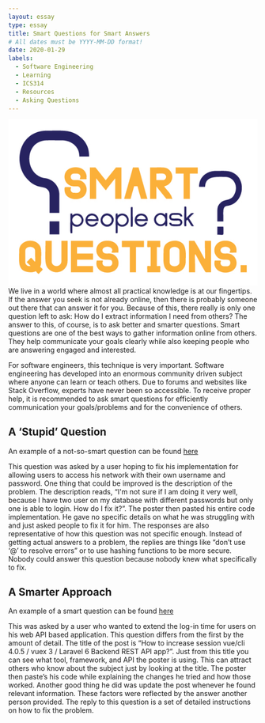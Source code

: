```yaml
---
layout: essay
type: essay
title: Smart Questions for Smart Answers
# All dates must be YYYY-MM-DD format!
date: 2020-01-29
labels:
  - Software Engineering
  - Learning
  - ICS314
  - Resources
  - Asking Questions
---
```


<img class="ui medium right floated image" src="/images/Smart-people-ask-questions.jpg">
We live in a world where almost all practical knowledge is at our fingertips.  If the answer you seek is not already online, then there is probably someone out there that can answer it for you.  Because of this, there really is only one question left to ask: How do I extract information I need from others?  The answer to this, of course, is to ask better and smarter questions.  Smart questions are one of the best ways to gather information online from others.  They help communicate your goals clearly while also keeping people who are answering engaged and interested.  

For software engineers, this technique is very important.  Software engineering has developed into an enormous community driven subject where anyone can learn or teach others.  Due to forums and websites like Stack Overflow, experts have never been so accessible.  To receive proper help, it is recommended to ask smart questions for efficiently communication your goals/problems and for the convenience of others.

## A ‘Stupid’ Question
An example of a not-so-smart question can be found [here](https://stackoverflow.com/questions/59972779/i-want-my-users-to-login-with-their-user-number-and-password-that-are-inside-my)

This question was asked by a user hoping to fix his implementation for allowing users to access his network with their own username and password.  One thing that could be improved is the description of the problem.  The description reads, “I'm not sure if I am doing it very well, because I have two user on my database with different passwords but only one is able to login. How do I fix it?”.  The poster then pasted his entire code implementation.  He gave no specific details on what he was struggling with and just asked people to fix it for him.  The responses are also representative of how this question was not specific enough.  Instead of getting actual answers to a problem, the replies are things like “don’t use ‘@’ to resolve errors” or to use hashing functions to be more secure.  Nobody could answer this question because nobody knew what specifically to fix.

## A Smarter Approach 
An example of a smart question can be found [here](https://stackoverflow.com/questions/59824369/how-to-increase-session-vue-cli-4-0-5-vuex-3-laravel-6-backend-rest-api-app)

This was asked by a user who wanted to extend the log-in time for users on his web API based application.  This question differs from the first by the amount of detail.  The title of the post is “How to increase session vue/cli 4.0.5 / vuex 3 / Laravel 6 Backend REST API app?”.  Just from this title you can see what tool, framework, and API the poster is using.  This can attract others who know about the subject just by looking at the title.  The poster then paste’s his code while explaining the changes he tried and how those worked.  Another good thing he did was update the post whenever he found relevant information.  These factors were reflected by the answer another person provided.  The reply to this question is a set of detailed instructions on how to fix the problem.  

